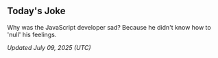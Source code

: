 ## Today's Joke
Why was the JavaScript developer sad? Because he didn't know how to 'null' his feelings.

*Updated July 09, 2025 (UTC)*

